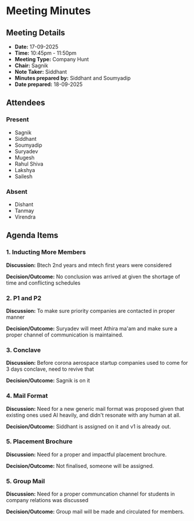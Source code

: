# Meeting Minutes

## Meeting Details
- **Date:** 17-09-2025
- **Time:** 10:45pm - 11:50pm
- **Meeting Type:** Company Hunt
- **Chair:** Sagnik
- **Note Taker:** Siddhant
- **Minutes prepared by:** Siddhant and Soumyadip  
- **Date prepared:** 18-09-2025 

## Attendees
### Present
- Sagnik
- Siddhant
- Soumyadip
- Suryadev
- Mugesh
- Rahul Shiva
- Lakshya
- Sailesh

### Absent
- Dishant
- Tanmay
- Virendra



## Agenda Items

### 1. Inducting More Members
**Discussion:** Btech 2nd years and mtech first years were considered

**Decision/Outcome:** No conclusion was arrived at given the shortage of time and conflicting schedules



### 2. P1 and P2
 
**Discussion:** To make sure priority companies are contacted in proper manner

**Decision/Outcome:** Suryadev will meet Athira ma'am and make sure a proper channel of communication is maintained.



### 3. Conclave
 
**Discussion:** Before corona aerospace startup companies used to come for 3 days conclave, need to revive that

**Decision/Outcome:** Sagnik is on it

### 4. Mail Format
 
**Discussion:** Need for a new generic mail format was proposed given that existing ones used AI heavily, and didn't resonate with any human at all.

**Decision/Outcome:** Siddhant is assigned on it and v1 is already out.

### 5. Placement Brochure
 
**Discussion:** Need for a proper and impactful placement brochure. 

**Decision/Outcome:** Not finalised, someone will be assigned.

### 5. Group Mail
 
**Discussion:** Need for a proper communcation channel for students in company relations was discussed

**Decision/Outcome:** Group mail will be made and circulated for members.
